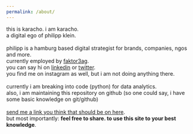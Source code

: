 ```yaml
---
permalink: /about/
---
```


this is karacho. i am karacho.<br>
a digital ego of philipp klein. <br><br>
philipp is a hamburg based digital strategist for brands, companies, ngos and more.<br>
currently employed by [faktor3ag](https://www.faktor3.de).<br>
you can say hi on [linkedin](https://www.linkedin.com/in/klein-p/) or [twitter](https://twitter.com/iamkaracho).<br>
you find me on instagram as well, but i am not doing anything there.<br>
<br>
currently i am breaking into code (python) for data analytics.<br>
also, i am maintaining this repository on github (so one could say, i have some basic knowledge on git/github)<br>
<br>
[send me a link you think that should be on here](mailto:p.klein@faktor3.de).<br>
but most importantly: <b>feel free to share. to use this site to your best knowledge</b>.
